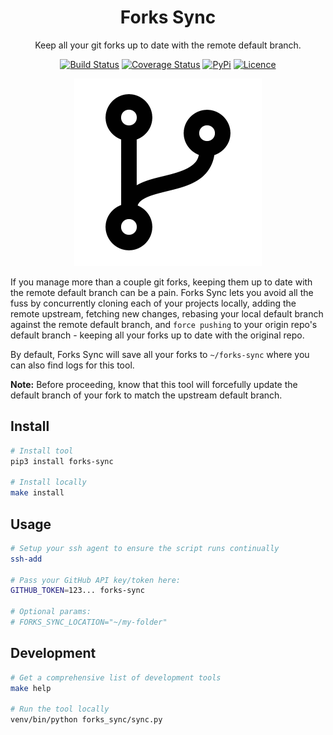 <div align="center">

# Forks Sync

Keep all your git forks up to date with the remote default branch.

[![Build Status](https://github.com/Justintime50/forks-sync/workflows/build/badge.svg)](https://github.com/Justintime50/forks-sync/actions)
[![Coverage Status](https://coveralls.io/repos/github/Justintime50/forks-sync/badge.svg?branch=main)](https://coveralls.io/github/Justintime50/forks-sync?branch=main)
[![PyPi](https://img.shields.io/pypi/v/forks-sync)](https://pypi.org/project/forks-sync)
[![Licence](https://img.shields.io/github/license/justintime50/forks)](LICENSE)

<img src="https://raw.githubusercontent.com/justintime50/assets/main/src/forks-sync/showcase.png" alt="Showcase">

</div>

If you manage more than a couple git forks, keeping them up to date with the remote default branch can be a pain. Forks Sync lets you avoid all the fuss by concurrently cloning each of your projects locally, adding the remote upstream, fetching new changes, rebasing your local default branch against the remote default branch, and `force pushing` to your origin repo's default branch - keeping all your forks up to date with the original repo.

By default, Forks Sync will save all your forks to `~/forks-sync` where you can also find logs for this tool.

**Note:** Before proceeding, know that this tool will forcefully update the default branch of your fork to match the upstream default branch.

## Install

```bash
# Install tool
pip3 install forks-sync

# Install locally
make install
```

## Usage

```bash
# Setup your ssh agent to ensure the script runs continually
ssh-add

# Pass your GitHub API key/token here:
GITHUB_TOKEN=123... forks-sync

# Optional params:
# FORKS_SYNC_LOCATION="~/my-folder"
```

## Development

```bash
# Get a comprehensive list of development tools
make help

# Run the tool locally
venv/bin/python forks_sync/sync.py
```
